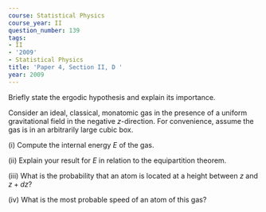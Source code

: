 ```yaml
---
course: Statistical Physics
course_year: II
question_number: 139
tags:
- II
- '2009'
- Statistical Physics
title: 'Paper 4, Section II, D '
year: 2009
---
```




Briefly state the ergodic hypothesis and explain its importance.

Consider an ideal, classical, monatomic gas in the presence of a uniform gravitational field in the negative $z$-direction. For convenience, assume the gas is in an arbitrarily large cubic box.

(i) Compute the internal energy $E$ of the gas.

(ii) Explain your result for $E$ in relation to the equipartition theorem.

(iii) What is the probability that an atom is located at a height between $z$ and $z+d z ?$

(iv) What is the most probable speed of an atom of this gas?